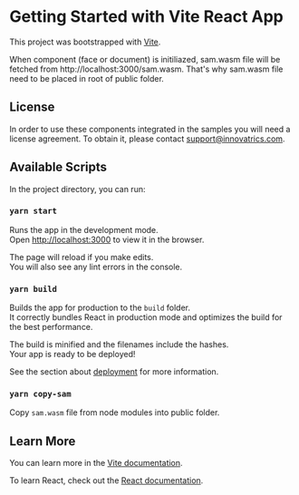 # Getting Started with Vite React App

This project was bootstrapped with [Vite](https://vitejs.dev/).

When component (face or document) is initiliazed, sam.wasm file will be fetched from http://localhost:3000/sam.wasm.
That's why sam.wasm file need to be placed in root of public folder.

## License

In order to use these components integrated in the samples you will need a license agreement. To obtain it, please contact support@innovatrics.com.

## Available Scripts

In the project directory, you can run:

### `yarn start`

Runs the app in the development mode.\
Open [http://localhost:3000](http://localhost:3000) to view it in the browser.

The page will reload if you make edits.\
You will also see any lint errors in the console.

### `yarn build`

Builds the app for production to the `build` folder.\
It correctly bundles React in production mode and optimizes the build for the best performance.

The build is minified and the filenames include the hashes.\
Your app is ready to be deployed!

See the section about [deployment](https://vitejs.dev/guide/build.html) for more information.

### `yarn copy-sam`

Copy `sam.wasm` file from node modules into public folder.

## Learn More

You can learn more in the [Vite documentation](https://vitejs.dev/guide/).

To learn React, check out the [React documentation](https://reactjs.org/).
